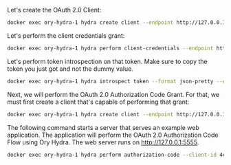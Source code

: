 ﻿Let's create the OAuth 2.0 Client:
```bash
docker exec ory-hydra-1 hydra create client --endpoint http://127.0.0.1:4445/ --format json --grant-type client_credentials
```

Let's perform the client credentials grant:
```bash
docker exec ory-hydra-1 hydra perform client-credentials --endpoint http://127.0.0.1:4444/ --client-id "6cc3d412-55f5-45c1-980d-836f6bae0a7c" --client-secret "SNET7CauIJ5Zi~Th~0eeNA8dda"
```

Let's perform token introspection on that token. Make sure to copy the token you just got and not the dummy value.
```bash
docker exec ory-hydra-1 hydra introspect token --format json-pretty --endpoint http://127.0.0.1:4445/ ory_at_Wrb6h5D4NwQ3LbZ0NifZ1RdIFtD_V21RKXtmDnFAHcw.TZ0rK23CRu3CED13l_wZUF8Kz4GKZ6dtj8M55mfsDy0
```

Next, we will perform the OAuth 2.0 Authorization Code Grant. For that, we must first 
create a client that's capable of performing that grant:
```bash
docker exec ory-hydra-1 hydra create client --endpoint http://127.0.0.1:4445 --grant-type authorization_code,refresh_token --response-type code,id_token --format json --scope openid --scope offline --redirect-uri http://127.0.0.1:5555/callback
```

The following command starts a server that serves an example web application. The application will perform the OAuth 2.0 Authorization Code Flow using Ory Hydra. The web server runs on http://127.0.0.1:5555.
```bash
docker exec ory-hydra-1 hydra perform authorization-code --client-id 4ea5bc94-e443-4da1-bfd4-f1d739fce50e --client-secret uewqOuMdojDOMh70EZ6oR4PqIQ --endpoint http://127.0.0.1:4444/ --port 5555 --scope openid --scope offline
```